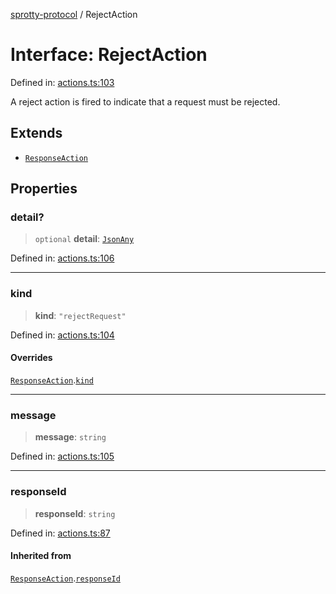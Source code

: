
[sprotty-protocol](../globals) / RejectAction

# Interface: RejectAction

Defined in: [actions.ts:103](https://github.com/eclipse-sprotty/sprotty/blob/f9b2433481cc27a1ac0c92d525a92039ae7f6c76/packages/sprotty-protocol/src/actions.ts#L103)

A reject action is fired to indicate that a request must be rejected.

## Extends

- [`ResponseAction`](../Interface.ResponseAction)

## Properties

### detail?

> `optional` **detail**: [`JsonAny`](../TypeAlias.JsonAny)

Defined in: [actions.ts:106](https://github.com/eclipse-sprotty/sprotty/blob/f9b2433481cc27a1ac0c92d525a92039ae7f6c76/packages/sprotty-protocol/src/actions.ts#L106)

***

### kind

> **kind**: `"rejectRequest"`

Defined in: [actions.ts:104](https://github.com/eclipse-sprotty/sprotty/blob/f9b2433481cc27a1ac0c92d525a92039ae7f6c76/packages/sprotty-protocol/src/actions.ts#L104)

#### Overrides

[`ResponseAction`](../Interface.ResponseAction).[`kind`](../Interface.ResponseAction.md#kind)

***

### message

> **message**: `string`

Defined in: [actions.ts:105](https://github.com/eclipse-sprotty/sprotty/blob/f9b2433481cc27a1ac0c92d525a92039ae7f6c76/packages/sprotty-protocol/src/actions.ts#L105)

***

### responseId

> **responseId**: `string`

Defined in: [actions.ts:87](https://github.com/eclipse-sprotty/sprotty/blob/f9b2433481cc27a1ac0c92d525a92039ae7f6c76/packages/sprotty-protocol/src/actions.ts#L87)

#### Inherited from

[`ResponseAction`](../Interface.ResponseAction).[`responseId`](../Interface.ResponseAction.md#responseid)

